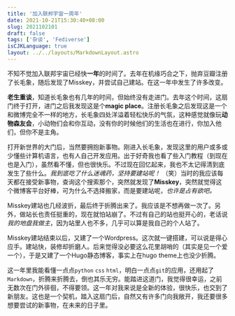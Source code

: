 ```yaml
---
title: '加入联邦宇宙一周年'
date: 2021-10-21T15:30:40+08:00
slug: 2021102101
draft: false
tags: ['杂谈', 'Fediverse']
isCJKLanguage: true
layout: ../../layouts/MarkdownLayout.astro
---
```


不知不觉加入联邦宇宙已经快**一年**的时间了。去年在机缘巧合之下，抛弃豆瓣注册了长毛象，随后发现了Misskey，并尝试自己建站。在这一年中发生了许多改变。

**老生重谈**，知道长毛象也有几年的时间，但始终没有走进门。去年这个时间，这扇门终于打开，进门之后我发现这是个**magic place**。注册长毛象之后发现这是一个和微博完全不一样的地方，长毛象四处洋溢着轻松快乐的气氛，这种感觉就像玩**动物森友会**，小动物们会和你互动，没有你的时候他们的生活也在进行，你加入他们，但你不是主角。

打开新世界的大门后，当然要拥抱新事物。刚进入长毛象，发现这里的用户或多或少懂些计算机语言，也有人自己开发应用。出于好奇我也看了些入门教程（到现在也是入门），虽然看不懂，但也很快乐。不过现在回忆起来，我也不太记得清到底发生了些什么。*我到底吃了什么迷魂药，坚持要建站呢！* （笑）当时的我应该每天都在接受新事物，查询这个搜索那个，突然就发现了**Misskey**，突然就觉得这个微博客平台好棒，可为什么不选择搬家，而是要建站呢，*也许是占有欲吧。*

Misskey建站也几经波折，最后终于折腾出来了。我应该是不想再做一次了。另外，做站长也责任挺重的，现在就怕站崩了。不过有自己的站也挺开心的，老话说*我的地盘我做主*，因为站里人也不多，几乎可以算是我自己的个人站了。

Misskey建站结束以后，又建了一个Wordpress。这次就一键搭建，可以说是得心应手。建站快，装修却折磨人。后来觉得没必要这么花里胡哨的（其实是见一个爱一个），于是又建了一个Hugo静态博客，事实上在hugo theme上也没少折腾。

这一年里我能看懂一点点`python` `css` `html`，明白一点点`git`的应用，还用起了`Markdown`，折腾来折腾去，倒也其乐无穷。能踏进这道门，我觉得很幸运，之前无数次在门外徘徊，不得要领。这一年对我来说是全新的体验，很快乐，也交到了新朋友。这也是一个契机，踏入这扇门后，自然又有许多门向我敞开，我还要很多想要尝试的新事物，在未来的日子里。

